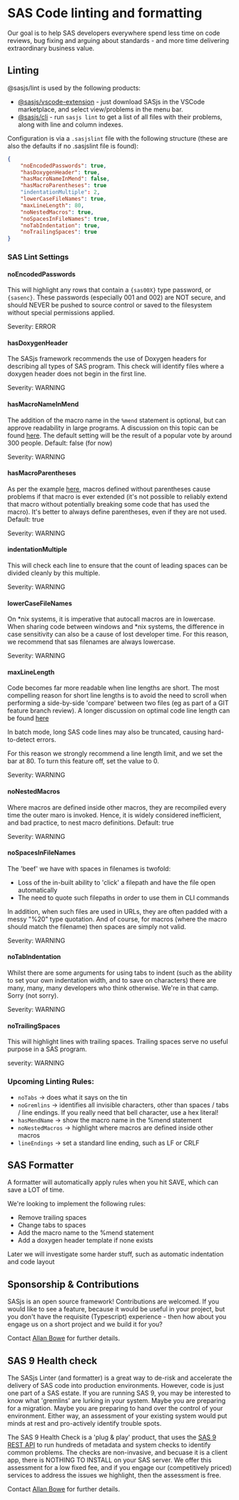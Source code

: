 # SAS Code linting and formatting

Our goal is to help SAS developers everywhere spend less time on code reviews, bug fixing and arguing about standards - and more time delivering extraordinary business value.

## Linting
@sasjs/lint is used by the following products:

  * [@sasjs/vscode-extension](https://github.com/sasjs/vscode-extension) - just download SASjs in the VSCode marketplace, and select view/problems in the menu bar.
  * [@sasjs/cli](https://cli.sasjs.io/lint) - run `sasjs lint` to get a list of all files with their problems, along with line and column indexes.

Configuration is via a `.sasjslint` file with the following structure (these are also the defaults if no .sasjslint file is found):

```json
{
    "noEncodedPasswords": true,
    "hasDoxygenHeader": true,
    "hasMacroNameInMend": false,
    "hasMacroParentheses": true
    "indentationMultiple": 2,
    "lowerCaseFileNames": true,
    "maxLineLength": 80,
    "noNestedMacros": true,
    "noSpacesInFileNames": true,
    "noTabIndentation": true,
    "noTrailingSpaces": true
}
```

### SAS Lint Settings

#### noEncodedPasswords

This will highlight any rows that contain a `{sas00X}` type password, or `{sasenc}`.  These passwords (especially 001 and 002) are NOT secure, and should NEVER be pushed to source control or saved to the filesystem without special permissions applied.

Severity: ERROR

#### hasDoxygenHeader
The SASjs framework recommends the use of Doxygen headers for describing all types of SAS program.  This check will identify files where a doxygen header does not begin in the first line.

Severity: WARNING

#### hasMacroNameInMend
The addition of the macro name in the `%mend` statement is optional, but can approve readability in large programs.  A discussion on this topic can be found [here](https://www.linkedin.com/posts/allanbowe_sas-sasapps-sasjs-activity-6783413360781266945-1-7m).  The default setting will be the result of a popular vote by around 300 people.  Default:  false (for now)

Severity: WARNING

#### hasMacroParentheses
As per the example [here](https://github.com/sasjs/lint/issues/20), macros defined without parentheses cause problems if that macro is ever extended (it's not possible to reliably extend that macro without potentially breaking some code that has used the macro).  It's better to always define parentheses, even if they are not used.  Default:  true

Severity: WARNING

#### indentationMultiple
This will check each line to ensure that the count of leading spaces can be divided cleanly by this multiple.

Severity: WARNING

#### lowerCaseFileNames
On *nix systems, it is imperative that autocall macros are in lowercase.  When sharing code between windows and *nix systems, the difference in case sensitivity can also be a cause of lost developer time.  For this reason, we recommend that sas filenames are always lowercase.

Severity: WARNING

#### maxLineLength
Code becomes far more readable when line lengths are short.  The most compelling reason for short line lengths is to avoid the need to scroll when performing a side-by-side 'compare' between two files (eg as part of a GIT feature branch review).  A longer discussion on optimal code line length can be found [here](https://stackoverflow.com/questions/578059/studies-on-optimal-code-width)

In batch mode, long SAS code lines may also be truncated, causing hard-to-detect errors.  

For this reason we strongly recommend a line length limit, and we set the bar at 80.  To turn this feature off, set the value to 0.

Severity: WARNING

#### noNestedMacros
Where macros are defined inside other macros, they are recompiled every time the outer maro is invoked.  Hence, it is widely considered inefficient, and bad practice, to nest macro definitions.  Default:  true

Severity: WARNING

#### noSpacesInFileNames
The 'beef' we have with spaces in filenames is twofold:

* Loss of the in-built ability to 'click' a filepath and have the file open automatically
* The need to quote such filepaths in order to use them in CLI commands

In addition, when such files are used in URLs, they are often padded with a messy "%20" type quotation.  And of course, for macros (where the macro should match the filename) then spaces are simply not valid.

Severity: WARNING

#### noTabIndentation
Whilst there are some arguments for using tabs to indent (such as the ability to set your own indentation width, and to save on characters) there are many, many, many developers who think otherwise.  We're in that camp.  Sorry (not sorry).

Severity: WARNING

#### noTrailingSpaces
This will highlight lines with trailing spaces.  Trailing spaces serve no useful purpose in a SAS program.

severity: WARNING

### Upcoming Linting Rules:

* `noTabs` -> does what it says on the tin 
* `noGremlins` -> identifies all invisible characters, other than spaces / tabs / line endings.  If you really need that bell character, use a hex literal!
* `hasMendName` -> show the macro name in the %mend statement
* `noNestedMacros` -> highlight where macros are defined inside other macros 
* `lineEndings` -> set a standard line ending, such as LF or CRLF

## SAS Formatter

A formatter will automatically apply rules when you hit SAVE, which can save a LOT of time.

We're looking to implement the following rules:

* Remove trailing spaces
* Change tabs to spaces 
* Add the macro name to the %mend statement 
* Add a doxygen header template if none exists 

Later we will investigate some harder stuff, such as automatic indentation and code layout

## Sponsorship & Contributions

SASjs is an open source framework!  Contributions are welcomed.  If you would like to see a feature, because it would be useful in your project, but you don't have the requisite (Typescript) experience - then how about you engage us on a short project and we build it for you?

Contact [Allan Bowe](https://www.linkedin.com/in/allanbowe/) for further details.

## SAS 9 Health check

The SASjs Linter (and formatter) is a great way to de-risk and accelerate the delivery of SAS code into production environments.  However, code is just one part of a SAS estate.  If you are running SAS 9, you may be interested to know what 'gremlins' are lurking in your system.  Maybe you are preparing for a migration.  Maybe you are preparing to hand over the control of your environment.  Either way, an assessment of your existing system would put minds at rest and pro-actively identify trouble spots.

The SAS 9 Health Check is a 'plug & play' product, that uses the [SAS 9 REST API](https://sas9api.io) to run hundreds of metadata and system checks to identify common problems.  The checks are non-invasive, and becuase it is a client app, there is NOTHING TO INSTALL on your SAS server.  We offer this assessment for a low fixed fee, and if you engage our (competitively priced) services to address the issues we highlight, then the assessment is free.

Contact [Allan Bowe](https://www.linkedin.com/in/allanbowe/) for further details.


